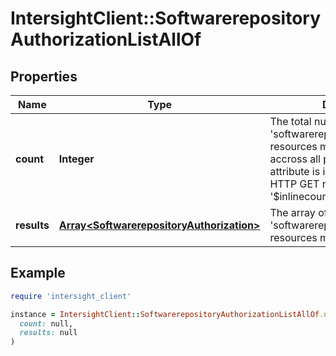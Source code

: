 # IntersightClient::SoftwarerepositoryAuthorizationListAllOf

## Properties

| Name | Type | Description | Notes |
| ---- | ---- | ----------- | ----- |
| **count** | **Integer** | The total number of &#39;softwarerepository.Authorization&#39; resources matching the request, accross all pages. The &#39;Count&#39; attribute is included when the HTTP GET request includes the &#39;$inlinecount&#39; parameter. | [optional] |
| **results** | [**Array&lt;SoftwarerepositoryAuthorization&gt;**](SoftwarerepositoryAuthorization.md) | The array of &#39;softwarerepository.Authorization&#39; resources matching the request. | [optional] |

## Example

```ruby
require 'intersight_client'

instance = IntersightClient::SoftwarerepositoryAuthorizationListAllOf.new(
  count: null,
  results: null
)
```


